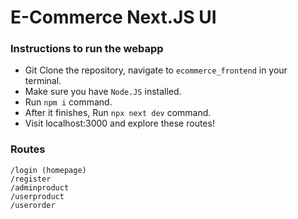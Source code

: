 # E-Commerce Next.JS UI

### Instructions to run the webapp

- Git Clone the repository, navigate to `ecommerce_frontend` in your terminal.
- Make sure you have `Node.JS` installed.
- Run `npm i` command.
- After it finishes, Run `npx next dev` command.
- Visit localhost:3000 and explore these routes!

### Routes
```
/login (homepage)
/register
/adminproduct
/userproduct
/userorder
```